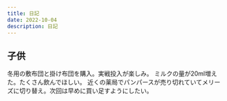 ```yaml
---
title: 日記
date: 2022-10-04
description: 日記
---
```


## 子供
冬用の敷布団と掛け布団を購入。実戦投入が楽しみ。
ミルクの量が20ml増えた。たくさん飲んでほしい。
近くの薬局でパンパースが売り切れていてメリーズに切り替え。次回は早めに買い足すようにしたい。
